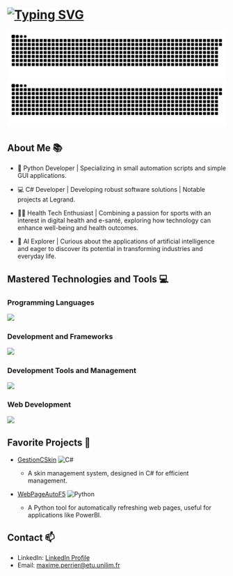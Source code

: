 # [![Typing SVG](https://readme-typing-svg.demolab.com?font=Fira+Code&pause=1000&color=F7F7F7&random=false&width=435&lines=IT'S+ME+MAKSEW+%F0%9F%91%B9)](https://git.io/typing-svg)
![GitHub Snake Light](https://github.com/Maksew/Maksew/blob/output/dist/github-snake.svg#gh-light-mode-only)
![GitHub Snake Dark](https://github.com/Maksew/Maksew/blob/output/dist/github-snake-dark.svg#gh-dark-mode-only)

## About Me 📚

- 🐍 Python Developer | Specializing in small automation scripts and simple GUI applications.
  
- 💻 C# Developer | Developing robust software solutions | Notable projects at Legrand.
  
- 🏃‍♂️ Health Tech Enthusiast | Combining a passion for sports with an interest in digital health and e-santé, exploring how technology can enhance well-being and health outcomes.
  
- 🧠 AI Explorer | Curious about the applications of artificial intelligence and eager to discover its potential in transforming industries and everyday life.

## Mastered Technologies and Tools 💻

### Programming Languages

<img src="https://skillicons.dev/icons?i=python,cs,kotlin" />


### Development and Frameworks

<img src="https://skillicons.dev/icons?i=nodejs,php,laravel,symfony,dotnet" />


### Development Tools and Management

<img src="https://skillicons.dev/icons?i=git,docker,figma,jest" />

### Web Development

<img src="https://skillicons.dev/icons?i=html,css,js" />


## Favorite Projects 🚀

- [GestionCSkin](https://github.com/Maksew/GestionCSkin) ![C#](https://img.shields.io/badge/C%23-239120?style=flat&logo=c-sharp&logoColor=white)
  - A skin management system, designed in C# for efficient management.

- [WebPageAutoF5](https://github.com/Maksew/WebPageAutoF5) ![Python](https://img.shields.io/badge/Python-3776AB?style=flat&logo=python&logoColor=white)
  - A Python tool for automatically refreshing web pages, useful for applications like PowerBI.


## Contact 📫

- LinkedIn: [LinkedIn Profile](https://www.linkedin.com/in/maxime-perrier-15b459229)
- Email: [maxime.perrier@etu.unilim.fr](mailto:maxime.perrier@etu.unilim.fr)
